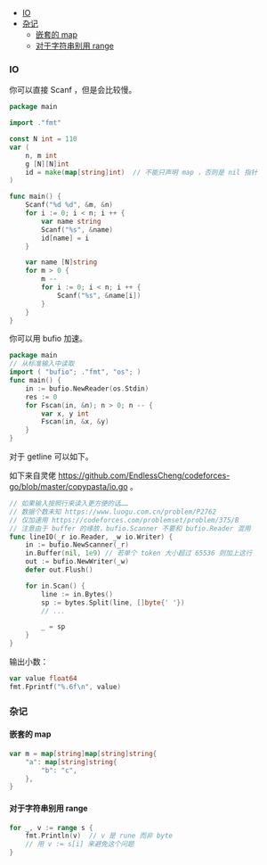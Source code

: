
<!-- @import "[TOC]" {cmd="toc" depthFrom=1 depthTo=6 orderedList=false} -->

<!-- code_chunk_output -->

- [IO](#io)
- [杂记](#杂记)
  - [嵌套的 map](#嵌套的-map)
  - [对于字符串别用 range](#对于字符串别用-range)

<!-- /code_chunk_output -->

### IO

你可以直接 Scanf ，但是会比较慢。

```go
package main

import ."fmt"

const N int = 110
var (
	n, m int
	g [N][N]int
	id = make(map[string]int)  // 不能只声明 map ，否则是 nil 指针
)

func main() {
	Scanf("%d %d", &m, &n)
	for i := 0; i < n; i ++ {
		var name string
		Scanf("%s", &name)
		id[name] = i
	}

	var name [N]string
	for m > 0 {
		m --
		for i := 0; i < n; i ++ {
			Scanf("%s", &name[i])
		}
	}
}
```

你可以用 bufio 加速。

```go
package main
// 从标准输入中读取
import ( "bufio"; ."fmt", "os"; )
func main() {
	in := bufio.NewReader(os.Stdin)
	res := 0
	for Fscan(in, &n); n > 0; n -- {
		var x, y int
		Fscan(in, &x, &y)
	}
}
```

对于 getline 可以如下。

如下来自灵佬 https://github.com/EndlessCheng/codeforces-go/blob/master/copypasta/io.go 。

```go
// 如果输入按照行来读入更方便的话……
// 数据个数未知 https://www.luogu.com.cn/problem/P2762
// 仅加速用 https://codeforces.com/problemset/problem/375/B
// 注意由于 buffer 的缘故，bufio.Scanner 不要和 bufio.Reader 混用
func lineIO(_r io.Reader, _w io.Writer) {
	in := bufio.NewScanner(_r)
	in.Buffer(nil, 1e9) // 若单个 token 大小超过 65536 则加上这行
	out := bufio.NewWriter(_w)
	defer out.Flush()

	for in.Scan() {
		line := in.Bytes()
		sp := bytes.Split(line, []byte{' '})
		// ...

		_ = sp
	}
}
```

输出小数：

```go
var value float64
fmt.Fprintf("%.6f\n", value)
```

### 杂记

#### 嵌套的 map

```go
var m = map[string]map[string]string{
	"a": map[string]string{
		"b": "c",
	},
}
```

#### 对于字符串别用 range

```go
for _, v := range s {
	fmt.Println(v)  // v 是 rune 而非 byte
	// 用 v := s[i] 来避免这个问题
}
```
